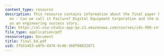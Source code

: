 ```yaml
---
content_type: resource
description: This resource contains information about the final paper by Kieran Downes
  on - Can we call it Failure? Digital Equipment Corporation and the minicomputer
  as an engineering success story.
file: https://ol-ocw-studio-app-qa.s3.amazonaws.com/courses/ids-900-integrating-doctoral-seminar-on-emerging-technologies-fall-2005/3fb51453e0fbd4768c46360f08832071_final_kd.pdf
file_type: application/pdf
resourcetype: Document
title: final_kd.pdf
uid: 3fb51453-e0fb-d476-8c46-360f08832071
---
```

